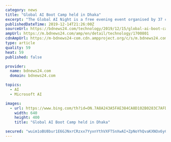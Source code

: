 ```yaml
---
category: news
title: "Global AI Boot Camp held in Dhaka"
excerpt: "The Global AI Night is a free evening event organised by 37 communities all over the world that are passionate about AI on the Microsoft Azure. This is the first time the event was held in Dhaka, on Saturday. Global AI Community, Bangladesh organised the daylong event at Microsoft Bangladesh Office at Gulshan. The boot camp is organised in 167 ..."
publishedDateTime: 2019-12-14T21:26:00Z
sourceUrl: https://bdnews24.com/technology/2019/12/15/global-ai-boot-camp-held-in-dhaka
ampUrl: https://m.bdnews24.com/amp/en/detail/technology/1700801
cdnAmpUrl: https://m-bdnews24-com.cdn.ampproject.org/c/s/m.bdnews24.com/amp/en/detail/technology/1700801
type: article
quality: 59
heat: 59
published: false

provider:
  name: bdnews24.com
  domain: bdnews24.com

topics:
  - AI
  - Microsoft AI

images:
  - url: https://www.bing.com/th?id=ON.7A8A243A5FAE384CA8D102B0283C7AFD
    width: 640
    height: 400
    title: "Global AI Boot Camp held in Dhaka"

secured: "wuim1oBU8bur1E6GJNxrCRzxx7YyxnYthVXFTSnXwAI+ZpNoYhQvaKXNOx6yCsaSE8nHVlOQjkpzfy7xcY0Bnt51wb+cv7CouynDjhmzwyePdQkG63aPG42DanT1uZJSMteJ26kSRX9jrXKYNbhAcBmL18+pOP3aO2uclIi6Ak6TQDt9y9ZMLIXD3+OPLxubjkbjGzLvBhUTdsocZgDu9rse151yZcont5oTYN52zfPpqCv9VJ5TKsuj05Ch67bbJ+qoUFIkg/2X2YYjkenIGg==;qZ1RwCTXNehDagSd8nTFqw=="
---
```



